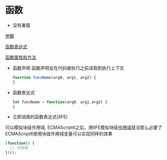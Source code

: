 # 函数

- 没有重载

[参数](javascript_function_arguments.md)

[函数表达式](javascript_function_expression.md)

[函数属性和方法](javascript_function_property_and_method.md)

- 函数声明
函数声明会在代码被执行之前读取到执行上下文

  ```javascript
  function funcName(arg0, arg1, arg2) {
  }
  ```
  
- 函数表达式  

  ```javascript
  let funcName = function(arg0, arg1,arg2) {
  }
  ```

- 立即调用的函数表达式(IIFE)

可以模拟块级作用域, ECMAScript6之后，用IIFE模拟块级[作用域](javascript_上下文与作用域.md)就没那么必要了
ECMAScript6使用块级作用域变量可以实现同样的效果

```javascript
(function() {
  // 作用域
})();
```
